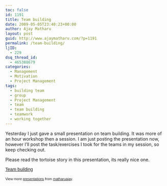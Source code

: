 ```yaml
---
toc: false
id: 1191
title: Team building
date: 2009-05-05T23:40:23+00:00
author: Ajay Matharu
layout: post
guid: http://www.ajaymatharu.com/?p=1191
permalink: /team-building/
ljID:
  - 229
dsq_thread_id:
  - 465388679
categories:
  - Management
  - Motivation
  - Project Management
tags:
  - building team
  - group
  - Project Management
  - team
  - team building
  - teamwork
  - working together
---
```

Yesterday I just gave a small presentation on team building. It was more of an hour workshop then a session. I am just posting the presentation now, however I&#8217;ll post the task/exercises I took for the teams in my session, so keep checking out.

Please read the tortoise story in this presentation, its really nice one.

<div id="__ss_1389311" style="width: 425px; text-align: left;">
  <a style="font:14px Helvetica,Arial,Sans-serif;display:block;margin:12px 0 3px 0;text-decoration:underline;" title="Team building" href="http://www.slideshare.net/matharuajay/team-building-1389311?type=powerpoint">Team building</a></p> 
  
  <div style="font-size: 11px; font-family: tahoma,arial; height: 26px; padding-top: 2px;">
    View more <a style="text-decoration:underline;" href="http://www.slideshare.net/">presentations</a> from <a style="text-decoration:underline;" href="http://www.slideshare.net/matharuajay">matharuajay</a>.
  </div>
</div>
